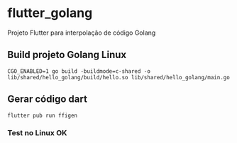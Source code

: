 # flutter_golang

Projeto Flutter para interpolação de código Golang

## Build projeto Golang Linux

`CGO_ENABLED=1 go build -buildmode=c-shared -o lib/shared/hello_golang/build/hello.so lib/shared/hello_golang/main.go`

## Gerar código dart

`flutter pub run ffigen`

### Test no Linux OK
